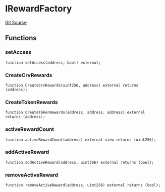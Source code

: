 # IRewardFactory
[Git Source](https://github.com/larrythecucumber321/protocol/blob/3222eb21fbb20ddd3d3fa2233072dfa96ea3e340/contracts/plugins/assets/convex/vendor/ConvexInterfaces.sol)


## Functions
### setAccess


```solidity
function setAccess(address, bool) external;
```

### CreateCrvRewards


```solidity
function CreateCrvRewards(uint256, address) external returns (address);
```

### CreateTokenRewards


```solidity
function CreateTokenRewards(address, address, address) external returns (address);
```

### activeRewardCount


```solidity
function activeRewardCount(address) external view returns (uint256);
```

### addActiveReward


```solidity
function addActiveReward(address, uint256) external returns (bool);
```

### removeActiveReward


```solidity
function removeActiveReward(address, uint256) external returns (bool);
```

